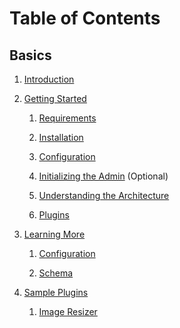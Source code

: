 Table of Contents
=================

Basics
------

  1. [Introduction](/doc/home/introduction/)
 
  2. [Getting Started](/doc/getting_started/)

      1. [Requirements](/doc/getting_started/requirements/)

      2. [Installation](/doc/getting_started/installation/)
      
      3. [Configuration](/doc/getting_started/configuration/)
      
      4. [Initializing the Admin](/doc/getting_started/initializing_the_admin/) (Optional)

      5. [Understanding the Architecture](/doc/getting_started/understanding_the_architecture/)

      6. [Plugins](/doc/getting_started/plugins/)
  
  3. [Learning More](/doc/learning_more/)

      1. [Configuration](/doc/learning_more/configuration/)

      2. [Schema](/doc/learning_more/schema/) 
  
  4. [Sample Plugins](/doc/sample_plugins)

      1. [Image Resizer](/doc/sample_plugins/image_resizer/)
